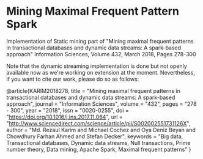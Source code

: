 # Mining Maximal Frequent Pattern Spark
Implementation of Static mining part of "Mining maximal frequent patterns in transactional databases and dynamic data streams: A spark-based approach" Information Sciences, Volume 432, March 2018, Pages 278-300

Note that the dynamic streaming implementation is done but not openly available now as we're working on extension at the moment. Nevertheless, if you want to cite our work, please do so as follows: 

@article{KARIM2018278,
title = "Mining maximal frequent patterns in transactional databases and dynamic data streams: A spark-based approach",
journal = "Information Sciences",
volume = "432",
pages = "278 - 300",
year = "2018",
issn = "0020-0255",
doi = "https://doi.org/10.1016/j.ins.2017.11.064",
url = "http://www.sciencedirect.com/science/article/pii/S002002551731126X",
author = "Md. Rezaul Karim and Michael Cochez and Oya Deniz Beyan and Chowdhury Farhan Ahmed and Stefan Decker",
keywords = "Big data, Transactional databases, Dynamic data streams, Null transactions, Prime number theory, Data mining, Apache Spark, Maximal frequent patterns"
}
